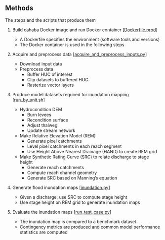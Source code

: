 ## Methods

The steps and the scripts that produce them

1. Build cahaba Docker image and run Docker container [[Dockerfile.prod](Dockerfile.prod)]
    - A Dockerfile specifies the environment (software tools and versions)
    - The Docker container is used in the following steps
2. Acquire and preprocess data [[acquire_and_preprocess_inputs.py](lib/acquire_and_preprocess_inputs.py)]
    - Download input data
    - Preprocess data
        - Buffer HUC of interest
        - Clip datasets to buffered HUC
        - Rasterize vector layers
3. Produce model datasets required for inundation mapping [[run_by_unit.sh](lib/run_by_unit.sh)]
    - Hydrocondition DEM
        - Burn levees
        - Recondition surface
        - Adjust thalweg
        - Update stream network
    - Make Relative Elevation Model (REM)
        - Generate pixel catchments
        - Level pixel catchments in each reach segment
        - Use Height Above Nearest Drainage (HAND) to create REM grid
    - Make Synthetic Rating Curve (SRC) to relate discharge to stage height
        - Generate reach catchments
        - Compute reach channel geometry
        - Generate SRC based on Manning’s equation
4. Generate flood inundation maps [[inundation.py](tests/inundation.py)]
    - Given a discharge, use SRC to compute stage height
    - Use stage height on REM grid to generate inundation maps

5. Evaluate the inundation maps [[run_test_case.py](tests/run_test_case.py)]
    - The inundation map is compared to a benchmark dataset
    - Contingency metrics are produced and common model performance statistics are computed
